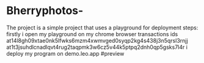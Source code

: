 # Bherryphotos-
The project is a simple project that uses a playground for deployment 
steps:
firstly i open my playground on my chrome browser
transactions ids
at14l8gh09xtae0nk5lfwks6mzm4xwmvged0syqp2kg4s438j3n5qrsl3rnjj
at1t3jsuhdlcnadlqvt4rug2taqpmk3w6cz5v44k5ptpq2dnh0qp5gsks7l4r
i deploy my program on demo.leo.app
#preview
